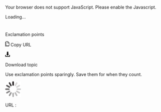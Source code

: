 Your browser does not support JavaScript. Please enable the Javascript.

Loading...

# 

Exclamation points

![Copy URL](exclamation-points_files/Copy.png)
Copy URL

![Download](exclamation-points_files/Download.png)

Download topic

Use exclamation points sparingly. Save them for when they count.

![In progress](exclamation-points_files/activity-large.gif)

URL :
